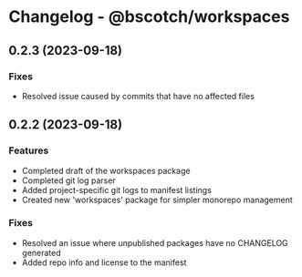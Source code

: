 # Changelog - @bscotch/workspaces

## 0.2.3 (2023-09-18)

### Fixes

- Resolved issue caused by commits that have no affected files

## 0.2.2 (2023-09-18)

### Features

- Completed draft of the workspaces package
- Completed git log parser
- Added project-specific git logs to manifest listings
- Created new 'workspaces' package for simpler monorepo management

### Fixes

- Resolved an issue where unpublished packages have no CHANGELOG generated
- Added repo info and license to the manifest